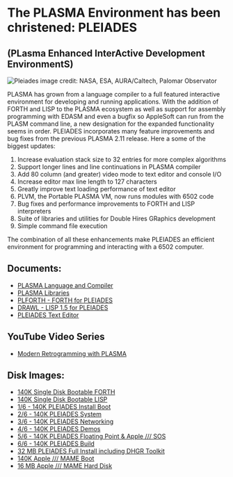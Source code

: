 # The PLASMA Environment has been christened: PLEIADES

## (**PL**asma **E**nhanced **I**nter**A**ctive **D**evelopment **E**nvironment**S**)

![Pleiades](https://upload.wikimedia.org/wikipedia/commons/thumb/4/4e/Pleiades_large.jpg/1024px-Pleiades_large.jpg)
image credit: NASA, ESA, AURA/Caltech, Palomar Observator

PLASMA has grown from a language compiler to a full featured interactive environment for developing and running applications. With the addition of FORTH and LISP to the PLASMA ecosystem as well as support for assembly programming with EDASM and even a bugfix so AppleSoft can run from the PLASM command line, a new designation for the expanded functionality seems in order.
PLEIADES incorporates many feature improvements and bug fixes from the previous PLASMA 2.11 release. Here a some of the biggest updates:

1. Increase evaluation stack size to 32 entries for more complex algorithms
2. Support longer lines and line continuations in PLASMA compiler
3. Add 80 column (and greater) video mode to text editor and console I/O
4. Increase editor max line length to 127 characters
5. Greatly improve text loading performance of text editor
6. PLVM, the Portable PLASMA VM, now runs modules with 6502 code
7. Bug fixes and performance improvements to FORTH and LISP interpreters
8. Suite of libraries and utilities for Double Hires GRaphics development
9. Simple command file execution

The combination of all these enhancements make PLEIADES an efficient environment for programming and interacting with a 6502 computer. 

## Documents:
- [PLASMA Language and Compiler](https://github.com/dschmenk/PLASMA/blob/master/doc/PLASMA.md)
- [PLASMA Libraries](https://github.com/dschmenk/PLASMA/wiki)
- [PLFORTH - FORTH for PLEIADES](https://github.com/dschmenk/PLASMA/blob/master/doc/PLFORTH.md)
- [DRAWL - LISP 1.5 for PLEIADES](https://github.com/dschmenk/PLASMA/blob/master/doc/DRAWL.md)
- [PLEIADES Text Editor](https://github.com/dschmenk/PLASMA/blob/master/doc/Editor.md)

## YouTube Video Series
- [Modern Retrogramming with PLASMA](https://www.youtube.com/playlist?list=PLlPKgUMQbJ79VJvZRfv1CJQf4SP2Gw3yU)

## Disk Images:

- [140K Single Disk Bootable FORTH](https://github.com/dschmenk/PLASMA/blob/master/images/apple/PLFORTH.po)
- [140K Single Disk Bootable LISP](https://github.com/dschmenk/PLASMA/blob/master/images/apple/DRAWL.po)
- [1/6 - 140K PLEIADES Install Boot](https://github.com/dschmenk/PLASMA/blob/master/images/apple/PLEIADES-2.20-INST.po)
- [2/6 - 140K PLEIADES System](https://github.com/dschmenk/PLASMA/blob/master/images/apple/PLEIADES-2.20-SYS.po)
- [3/6 - 140K PLEIADES Networking](https://github.com/dschmenk/PLASMA/blob/master/images/apple/PLEIADES-2.20-INET.po)
- [4/6 - 140K PLEIADES Demos](https://github.com/dschmenk/PLASMA/blob/master/images/apple/PLEIADES-2.20-DEMOS.po)
- [5/6 - 140K PLEIADES Floating Point & Apple /// SOS](https://github.com/dschmenk/PLASMA/blob/master/images/apple/PLEIADES-2.20-FPSOS.po)
- [6/6 - 140K PLEIADES Build](https://github.com/dschmenk/PLASMA/blob/master/images/apple/PLEIADES-2.20-BLD.po)
- [32 MB PLEIADES Full Install including DHGR Toolkit](https://github.com/dschmenk/PLASMA/blob/master/images/apple/PLEIADES-2.20.po)
- [140K Apple /// MAME Boot](https://github.com/dschmenk/PLASMA/blob/master/images/apple/PLEIADES-A3MAME.po)
- [16 MB Apple /// MAME Hard Disk](https://github.com/dschmenk/PLASMA/blob/master/images/apple/apple3.hd)
